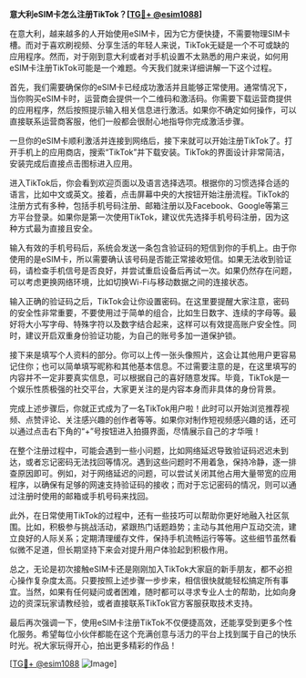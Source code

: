 **意大利eSIM卡怎么注册TikTok？[[TG💪+ @esim1088](https://t.me/s/esim1088)]**

在意大利，越来越多的人开始使用eSIM卡，因为它方便快捷，不需要物理SIM卡槽。而对于喜欢刷视频、分享生活的年轻人来说，TikTok无疑是一个不可或缺的应用程序。然而，对于刚到意大利或者对手机设置不太熟悉的用户来说，如何用eSIM卡注册TikTok可能是一个难题。今天我们就来详细讲解一下这个过程。

首先，我们需要确保你的eSIM卡已经成功激活并且能够正常使用。通常情况下，当你购买eSIM卡时，运营商会提供一个二维码和激活码。你需要下载运营商提供的应用程序，然后按照提示输入相关信息进行激活。如果你不确定如何操作，可以直接联系运营商客服，他们一般都会很耐心地指导你完成激活步骤。

一旦你的eSIM卡顺利激活并连接到网络后，接下来就可以开始注册TikTok了。打开手机上的应用商店，搜索“TikTok”并下载安装。TikTok的界面设计非常简洁，安装完成后直接点击图标进入应用。

进入TikTok后，你会看到欢迎页面以及语言选择选项。根据你的习惯选择合适的语言，比如中文或英文。接着，点击屏幕中央的大按钮开始注册流程。TikTok的注册方式有多种，包括手机号码注册、邮箱注册以及Facebook、Google等第三方平台登录。如果你是第一次使用TikTok，建议优先选择手机号码注册，因为这种方式最为直接且安全。

输入有效的手机号码后，系统会发送一条包含验证码的短信到你的手机上。由于你使用的是eSIM卡，所以需要确认该号码是否能正常接收短信。如果无法收到验证码，请检查手机信号是否良好，并尝试重启设备后再试一次。如果仍然存在问题，可以考虑更换网络环境，比如切换Wi-Fi与移动数据之间的连接状态。

输入正确的验证码之后，TikTok会让你设置密码。在这里要提醒大家注意，密码的安全性非常重要，不要使用过于简单的组合，比如生日数字、连续的字母等。最好将大小写字母、特殊字符以及数字结合起来，这样可以有效提高账户安全性。同时，建议开启双重身份验证功能，为自己的账号多加一道保护锁。

接下来是填写个人资料的部分。你可以上传一张头像照片，这会让其他用户更容易记住你；也可以简单填写昵称和其他基本信息。不过需要注意的是，在这里填写的内容并不一定非要真实信息，可以根据自己的喜好随意发挥。毕竟，TikTok是一个娱乐性质极强的社交平台，大家更关注的是内容本身而非具体的身份背景。

完成上述步骤后，你就正式成为了一名TikTok用户啦！此时可以开始浏览推荐视频、点赞评论、关注感兴趣的创作者等等。如果你对制作短视频感兴趣的话，还可以通过点击右下角的“+”号按钮进入拍摄界面，尽情展示自己的才华哦！

在整个注册过程中，可能会遇到一些小问题，比如网络延迟导致验证码迟迟未到达，或者忘记密码无法找回等情况。遇到这些问题时不用着急，保持冷静，逐一排查原因即可。例如，对于网络延迟的问题，可以尝试关闭其他占用大量带宽的应用程序，以确保有足够的网速支持验证码的接收；而对于忘记密码的情况，则可以通过注册时使用的邮箱或手机号码来找回。

此外，在日常使用TikTok的过程中，还有一些技巧可以帮助你更好地融入社区氛围。比如，积极参与挑战活动，紧跟热门话题趋势；主动与其他用户互动交流，建立良好的人际关系；定期清理缓存文件，保持手机流畅运行等等。这些细节虽然看似微不足道，但长期坚持下来会对提升用户体验起到积极作用。

总之，无论是初次接触eSIM卡还是刚刚加入TikTok大家庭的新手朋友，都不必担心操作复杂度太高。只要按照上述步骤一步步来，相信很快就能轻松搞定所有事宜。当然，如果有任何疑问或者困难，随时都可以寻求专业人士的帮助，比如向身边的资深玩家请教经验，或者直接联系TikTok官方客服获取技术支持。

最后再次强调一下，使用eSIM卡注册TikTok不仅便捷高效，还能享受到更多个性化服务。希望每位小伙伴都能在这个充满创意与活力的平台上找到属于自己的快乐时光。祝大家玩得开心，拍出更多精彩的作品！

[[TG💪+ @esim1088](https://t.me/s/esim1088) ![Image](https://i.postimg.cc/4NQfJmqS/Snipaste-2025-05-13-00-14-12.png)]